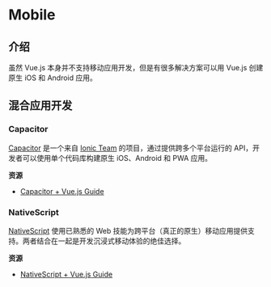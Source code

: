 # Mobile

## 介绍

虽然 Vue.js 本身并不支持移动应用开发，但是有很多解决方案可以用 Vue.js 创建原生 iOS 和 Android 应用。

## 混合应用开发

### Capacitor

[Capacitor](https://capacitorjs.com/) 是一个来自 [Ionic Team](https://ionic.io/) 的项目，通过提供跨多个平台运行的 API，开发者可以使用单个代码库构建原生 iOS、Android 和 PWA 应用。

**资源**

- [Capacitor + Vue.js Guide](https://capacitorjs.com/solution/vue)

### NativeScript

[NativeScript](https://www.nativescript.org) 使用已熟悉的 Web 技能为跨平台（真正的原生）移动应用提供支持。两者结合在一起是开发沉浸式移动体验的绝佳选择。

**资源**

- [NativeScript + Vue.js Guide](https://nativescript.org/vue/)
